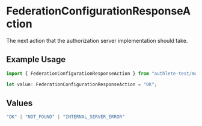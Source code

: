 # FederationConfigurationResponseAction

The next action that the authorization server implementation should take.

## Example Usage

```typescript
import { FederationConfigurationResponseAction } from "authlete-test/models";

let value: FederationConfigurationResponseAction = "OK";
```

## Values

```typescript
"OK" | "NOT_FOUND" | "INTERNAL_SERVER_ERROR"
```